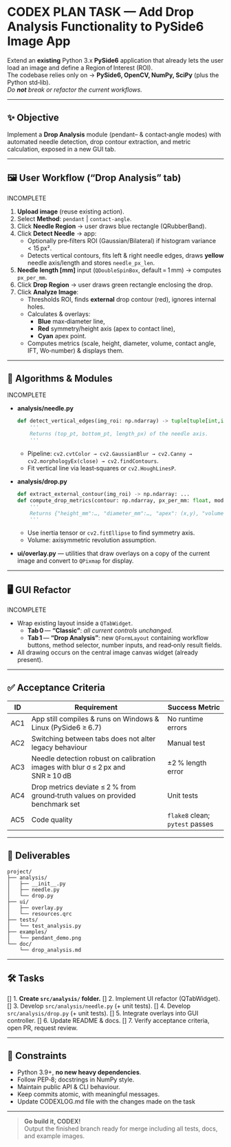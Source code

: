 # CODEX PLAN TASK — **Add Drop Analysis Functionality to PySide6 Image App**

Extend an **existing** Python 3.x **PySide6** application that already lets the user load an image and define a Region of Interest (ROI).  
The codebase relies only on → **PySide6, OpenCV, NumPy, SciPy** (plus the Python std‑lib).  
_Do **not** break or refactor the current workflows._

---

## ✨ Objective
Implement a **Drop Analysis** module (pendant– & contact‑angle modes) with automated needle detection, drop contour extraction, and metric calculation, exposed in a new GUI tab.

---

## 🖼️ User Workflow (“Drop Analysis” tab)
INCOMPLETE

1. **Upload image** (reuse existing action).
2. Select **Method**: `pendant` | `contact‑angle`.
3. Click **Needle Region** → user draws blue rectangle (QRubberBand).  
4. Click **Detect Needle** → app:
   * Optionally pre‑filters ROI (Gaussian/Bilateral) if histogram variance < 15 px².  
   * Detects vertical contours, fits left & right needle edges, draws **yellow** needle axis/length and stores `needle_px_len`.
5. **Needle length [mm]** input (`QDoubleSpinBox`, default = 1 mm) → computes `px_per_mm`.
6. Click **Drop Region** → user draws green rectangle enclosing the drop.
7. Click **Analyze Image**:
   * Thresholds ROI, finds **external** drop contour (red), ignores internal holes.
   * Calculates & overlays:
     - **Blue** max‑diameter line,
     - **Red** symmetry/height axis (apex to contact line),
     - **Cyan** apex point.
   * Computes metrics (scale, height, diameter, volume, contact angle, IFT, Wo‑number) & displays them.

---

## 📐 Algorithms & Modules
INCOMPLETE
* **analysis/needle.py**
  ```python
  def detect_vertical_edges(img_roi: np.ndarray) -> tuple[tuple[int,int], tuple[int,int], float]:
      '''
      Returns (top_pt, bottom_pt, length_px) of the needle axis.
      '''
  ```
  - Pipeline: `cv2.cvtColor → cv2.GaussianBlur → cv2.Canny → cv2.morphologyEx(close) → cv2.findContours`.
  - Fit vertical line via least‑squares or `cv2.HoughLinesP`.

* **analysis/drop.py**
  ```python
  def extract_external_contour(img_roi) -> np.ndarray: ...
  def compute_drop_metrics(contour: np.ndarray, px_per_mm: float, mode: str) -> dict:
      '''
      Returns {"height_mm":…, "diameter_mm":…, "apex": (x,y), "volume_uL":…, "contact_angle_deg":…, "ift_mN_m":…, "wo":…}
      '''
  ```
  - Use inertia tensor or `cv2.fitEllipse` to find symmetry axis.
  - Volume: axisymmetric revolution assumption.

* **ui/overlay.py** — utilities that draw overlays on a copy of the current image and convert to `QPixmap` for display.

---

## 🖥️ GUI Refactor
INCOMPLETE
* Wrap existing layout inside a `QTabWidget`.
  * **Tab 0** — **“Classic”**: _all current controls unchanged_.
  * **Tab 1** — **“Drop Analysis”**: new `QFormLayout` containing workflow buttons, method selector, number inputs, and read‑only result fields.
* All drawing occurs on the central image canvas widget (already present).

---

## ✅ Acceptance Criteria

| ID | Requirement | Success Metric |
|----|-------------|----------------|
| AC1 | App still compiles & runs on Windows & Linux (PySide6 ≥ 6.7) | No runtime errors |
| AC2 | Switching between tabs does not alter legacy behaviour | Manual test |
| AC3 | Needle detection robust on calibration images with blur σ ≤ 2 px and SNR ≥ 10 dB | ±2 % length error |
| AC4 | Drop metrics deviate ≤ 2 % from ground‑truth values on provided benchmark set | Unit tests |
| AC5 | Code quality | `flake8` clean; `pytest` passes |

---

## 📂 Deliverables

```
project/
├── analysis/
│   ├── __init__.py
│   ├── needle.py
│   └── drop.py
├── ui/
│   ├── overlay.py
│   └── resources.qrc
├── tests/
│   └── test_analysis.py
├── examples/
│   └── pendant_demo.png
└── doc/
    └── drop_analysis.md
```

---

## 🛠️ Tasks

[] 1. **Create `src/analysis/` folder.**
[] 2. Implement UI refactor (QTabWidget).
[] 3. Develop `src/analysis/needle.py` (+ unit tests).
[] 4. Develop `src/analysis/drop.py` (+ unit tests).
[] 5. Integrate overlays into GUI controller.
[] 6. Update README & docs.
[] 7. Verify acceptance criteria, open PR, request review.

---

## 🚦 Constraints

* Python 3.9+, **no new heavy dependencies**.
* Follow PEP‑8; docstrings in NumPy style.
* Maintain public API & CLI behaviour.
* Keep commits atomic, with meaningful messages.
* Update CODEXLOG.md file with the changes made on the task

---

> **Go build it, CODEX!**  
> Output the finished branch ready for merge including all tests, docs, and example images.
